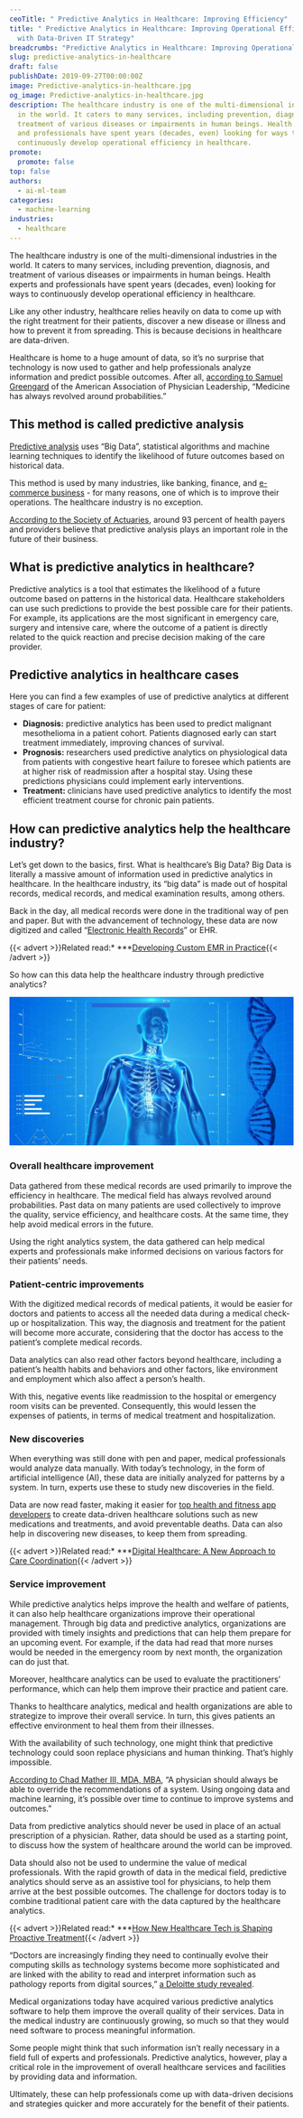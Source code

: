 ```yaml
---
ceoTitle: " Predictive Analytics in Healthcare: Improving Efficiency"
title: " Predictive Analytics in Healthcare: Improving Operational Efficiency
  with Data-Driven IT Strategy"
breadcrumbs: "Predictive Analytics in Healthcare: Improving Operational Efficiency"
slug: predictive-analytics-in-healthcare
draft: false
publishDate: 2019-09-27T00:00:00Z
image: Predictive-analytics-in-healthcare.jpg
og_image: Predictive-analytics-in-healthcare.jpg
description: The healthcare industry is one of the multi-dimensional industries
  in the world. It caters to many services, including prevention, diagnosis, and
  treatment of various diseases or impairments in human beings. Health experts
  and professionals have spent years (decades, even) looking for ways to
  continuously develop operational efficiency in healthcare.
promote:
  promote: false
top: false
authors:
  - ai-ml-team
categories:
  - machine-learning
industries:
  - healthcare
---
```

The healthcare industry is one of the multi-dimensional industries in the world. It caters to many services, including prevention, diagnosis, and treatment of various diseases or impairments in human beings. Health experts and professionals have spent years (decades, even) looking for ways to continuously develop operational efficiency in healthcare.

Like any other industry, healthcare relies heavily on data to come up with the right treatment for their patients, discover a new disease or illness and how to prevent it from spreading. This is because decisions in healthcare are data-driven.

Healthcare is home to a huge amount of data, so it’s no surprise that technology is now used to gather and help professionals analyze information and predict possible outcomes. After all, <a href="https://www.physicianleaders.org/news/predictive-analytics-health-care-opportunity-risk" target="_blank">according to Samuel Greengard</a> of the American Association of Physician Leadership, “Medicine has always revolved around probabilities.”

## This method is called predictive analysis

<a href="https://www.sas.com/en_ph/insights/analytics/predictive-analytics.html" target="_blank">Predictive analysis</a> uses “Big Data”, statistical algorithms and machine learning techniques to identify the likelihood of future outcomes based on historical data.

This method is used by many industries, like banking, finance, and <a href="https://propelrr.com/blog/ecommerce-business-data" target="_blank">e-commerce business</a> - for many reasons, one of which is to improve their operations. The healthcare industry is no exception.

<a href="https://www.soa.org/globalassets/assets/Files/programs/predictive-analytics/2017-health-care-trend.pdf" target="_blank">According to the Society of Actuaries</a>, around 93 percent of health payers and providers believe that predictive analysis plays an important role in the future of their business.

<a name="predictive-analytics-healthcare"></a>
## What is predictive analytics in healthcare?

Predictive analytics is a tool that estimates the likelihood of a future outcome based on patterns in the historical data. Healthcare stakeholders can use such predictions to provide the best possible care for their patients. For example, its applications are the most significant in emergency care, surgery and intensive care, where the outcome of a patient is directly related to the quick reaction and precise decision making of the care provider.

## Predictive analytics in healthcare cases

Here you can find a few examples of use of predictive analytics at different stages of care for patient:

* **Diagnosis:** predictive analytics has been used to predict malignant mesothelioma in a patient cohort. Patients diagnosed early can start treatment immediately, improving chances of survival.
* **Prognosis:** researchers used predictive analytics on physiological data from patients with congestive heart failure to foresee which patients are at higher risk of readmission after a hospital stay. Using these predictions physicians could implement early interventions.
* **Treatment:** clinicians have used predictive analytics to identify the most efficient treatment course for chronic pain patients.

## How can predictive analytics help the healthcare industry?

Let’s get down to the basics, first. What is healthcare’s Big Data? Big Data is literally a massive amount of information used in predictive analytics in healthcare. In the healthcare industry, its “big data” is made out of hospital records, medical records, and medical examination results, among others.

Back in the day, all medical records were done in the traditional way of pen and paper. But with the advancement of technology, these data are now digitized and called “<a href="https://anadea.info/solutions/medical-app-development/emr-ehr-development" target="_blank">Electronic Health Records</a>” or EHR.

{{< advert >}}Related read:* ***[Developing Custom EMR in Practice](https://anadea.info/blog/development-of-custom-emr-in-practice){{< /advert >}}

So how can this data help the healthcare industry through predictive analytics?

![Benefits of predictive analytics in healthcare](Benefits-of-predictive-analytics-in-healthcare.jpg)

### Overall healthcare improvement

Data gathered from these medical records are used primarily to improve the efficiency in healthcare. The medical field has always revolved around probabilities. Past data on many patients are used collectively to improve the quality, service efficiency, and healthcare costs. At the same time, they help avoid medical errors in the future.

Using the right analytics system, the data gathered can help medical experts and professionals make informed decisions on various factors for their patients’ needs.

### Patient-centric improvements

With the digitized medical records of medical patients, it would be easier for doctors and patients to access all the needed data during a medical check-up or hospitalization. This way, the diagnosis and treatment for the patient will become more accurate, considering that the doctor has access to the patient’s complete medical records.

Data analytics can also read other factors beyond healthcare, including a patient’s health habits and behaviors and other factors, like environment and employment which also affect a person’s health.

With this, negative events like readmission to the hospital or emergency room visits can be prevented. Consequently, this would lessen the expenses of patients, in terms of medical treatment and hospitalization.
<a name="discoveries"></a>
### New discoveries

When everything was still done with pen and paper, medical professionals would analyze data manually. With today’s technology, in the form of artificial intelligence (AI), these data are initially analyzed for patterns by a system. In turn, experts use these to study new discoveries in the field.

Data are now read faster, making it easier for <a href="https://www.designrush.com/agency/mobile-app-design-development" target="_blank">top health and fitness app developers</a> to create data-driven healthcare solutions such as new medications and treatments, and avoid preventable deaths. Data can also help in discovering new diseases, to keep them from spreading.

{{< advert >}}Related read:* ***[Digital Healthcare: A New Approach to Care Coordination](https://anadea.info/blog/digital-healthcare-a-new-approach-to-care-coordination){{< /advert >}}

### Service improvement

While predictive analytics helps improve the health and welfare of patients, it can also help healthcare organizations improve their operational management. Through big data and predictive analytics, organizations are provided with timely insights and predictions that can help them prepare for an upcoming event. For example, if the data had read that more nurses would be needed in the emergency room by next month, the organization can do just that.

Moreover, healthcare analytics can be used to evaluate the practitioners’ performance, which can help them improve their practice and patient care.

Thanks to healthcare analytics, medical and health organizations are able to strategize to improve their overall service. In turn, this gives patients an effective environment to heal them from their illnesses.

With the availability of such technology, one might think that predictive technology could soon replace physicians and human thinking. That’s highly impossible.

<a href="https://www.physicianleaders.org/news/predictive-analytics-health-care-opportunity-risk" target="_blank">According to Chad Mather III, MDA, MBA</a>, “A physician should always be able to override the recommendations of a system. Using ongoing data and machine learning, it’s possible over time to continue to improve systems and outcomes.”

Data from predictive analytics should never be used in place of an actual prescription of a physician. Rather, data should be used as a starting point, to discuss how the system of healthcare around the world can be improved.

Data should also not be used to undermine the value of medical professionals. With the rapid growth of data in the medical field, predictive analytics should serve as an assistive tool for physicians, to help them arrive at the best possible outcomes. The challenge for doctors today is to combine traditional patient care with the data captured by the healthcare analytics.

{{< advert >}}Related read:* ***[How New Healthcare Tech is Shaping Proactive Treatment](https://anadea.info/blog/how-the-next-generation-of-healthcare-tech-is-shaping-proactive-treatment){{< /advert >}}

“Doctors are increasingly finding they need to continually evolve their computing skills as technology systems become more sophisticated and are linked with the ability to read and interpret information such as pathology reports from digital sources,” <a href="https://www2.deloitte.com/us/en/insights/topics/analytics/predictive-analytics-health-care-value-risks.html" target="_blank">a Deloitte study revealed</a>.

Medical organizations today have acquired various predictive analytics software to help them improve the overall quality of their services. Data in the medical industry are continuously growing, so much so that they would need software to process meaningful information.

Some people might think that such information isn’t really necessary in a field full of experts and professionals. Predictive analytics, however, play a critical role in the improvement of overall healthcare services and facilities by providing data and information.

Ultimately, these can help professionals come up with data-driven decisions and strategies quicker and more accurately for the benefit of their patients.
